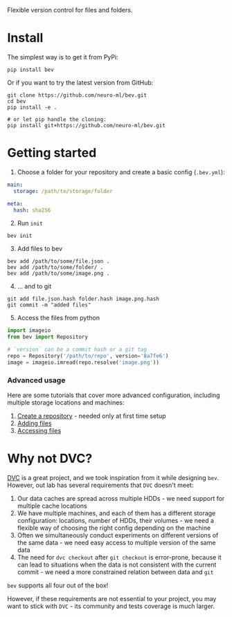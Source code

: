 Flexible version control for files and folders.

# Install

The simplest way is to get it from PyPi:

```shell
pip install bev
```

Or if you want to try the latest version from GitHub:

```shell
git clone https://github.com/neuro-ml/bev.git
cd bev
pip install -e .

# or let pip handle the cloning:
pip install git+https://github.com/neuro-ml/bev.git
```

# Getting started

1. Choose a folder for your repository and create a basic config (`.bev.yml`):

```yaml
main:
  storage: /path/to/storage/folder

meta:
  hash: sha256
```

2. Run `init`

```shell
bev init
```

3. Add files to bev

```shell
bev add /path/to/some/file.json .
bev add /path/to/some/folder/ .
bev add /path/to/some/image.png .
```

4. ... and to git

```shell
git add file.json.hash folder.hash image.png.hash
git commit -m "added files"
```

5. Access the files from python

```python
import imageio
from bev import Repository

# `version` can be a commit hash or a git tag 
repo = Repository('/path/to/repo', version='8a7fe6')
image = imageio.imread(repo.resolve('image.png'))
```

### Advanced usage

Here are some tutorials that cover more advanced configuration, including multiple storage locations and machines:

1. [Create a repository](https://github.com/neuro-ml/bev/wiki/Creating-a-repository) - needed only at first time setup
2. [Adding files](https://github.com/neuro-ml/bev/wiki/Adding-files)
3. [Accessing files](https://github.com/neuro-ml/bev/wiki/Accessing-the-stored-files)

# Why not DVC?

[DVC](https://github.com/iterative/dvc) is a great project, and we took inspiration from it while designing `bev`.
However, out lab has several requirements that `DVC` doesn't meet:

1. Our data caches are spread across multiple HDDs - we need support for multiple cache locations
2. We have multiple machines, and each of them has a different storage configuration: locations, number of HDDs, their
   volumes - we need a flexible way of choosing the right config depending on the machine
3. Often we simultaneously conduct experiments on different versions of the same data - we need easy access to multiple
   version of the same data
4. The need for `dvc checkout` after `git checkout` is error-prone, because it can lead to situations when the data is
   not consistent with the current commit - we need a more constrained relation between data and `git`

`bev` supports all four out of the box!

However, if these requirements are not essential to your project, you may want to stick with `DVC` - its community and
tests coverage is much larger.
